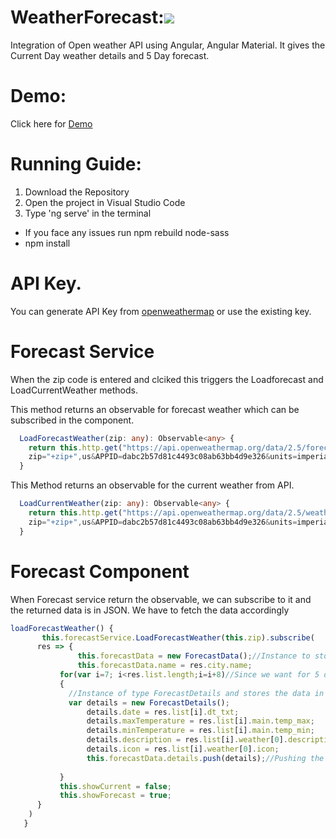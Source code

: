 # WeatherForecast:[![](https://img.shields.io/github/license/mashape/apistatus.svg)](https://github.com/saiMedavarapu/WeatherForecast/blob/master/LICENSE)
Integration of Open weather API using Angular, Angular Material. It gives the Current Day weather details and 5 Day forecast.
# Demo:
Click here for [Demo](https://youtu.be/fQyCqcOD1Ec)
# Running Guide:
1) Download the Repository
2) Open the project in Visual Studio Code
3) Type 'ng serve' in the terminal
  - If you face any issues run npm rebuild node-sass
  - npm install
# API Key.
You can generate API Key from [openweathermap](https://openweathermap.org/api) or use the existing key.
# Forecast Service

When the zip code  is entered and clciked this triggers the Loadforecast and LoadCurrentWeather methods.

This method returns an observable for forecast weather which can be subscribed in the component.
``` typescript
  LoadForecastWeather(zip: any): Observable<any> {
    return this.http.get("https://api.openweathermap.org/data/2.5/forecast?
    zip="+zip+",us&APPID=dabc2b57d81c4493c08ab63bb4d9e326&units=imperial" );
  }
```
This Method returns an observable for the current weather from API.
```typescript
  LoadCurrentWeather(zip: any): Observable<any> {
    return this.http.get("https://api.openweathermap.org/data/2.5/weather?
    zip="+zip+",us&APPID=dabc2b57d81c4493c08ab63bb4d9e326&units=imperial" );
  }

```

# Forecast Component 

When Forecast service return the observable, we can subscribe to it and the returned 
data is in JSON. We have to fetch the data accordingly

``` typescript
loadForecastWeather() {
       this.forecastService.LoadForecastWeather(this.zip).subscribe(
      res => {
               this.forecastData = new ForecastData();//Instance to store the Data of ForecastModel
               this.forecastData.name = res.city.name;
           for(var i=7; i<res.list.length;i=i+8)//Since we want for 5 days. it Jumps 8 times to get to next day.(A day had 8 details in API.)
           {
             //Instance of type ForecastDetails and stores the data in it.
             var details = new ForecastDetails();
                 details.date = res.list[i].dt_txt;
                 details.maxTemperature = res.list[i].main.temp_max;
                 details.minTemperature = res.list[i].main.temp_min;
                 details.description = res.list[i].weather[0].description;
                 details.icon = res.list[i].weather[0].icon;
                 this.forecastData.details.push(details);//Pushing the data to the to created object
   
           }
           this.showCurrent = false;
           this.showForecast = true;
      }
    )
   }
```
